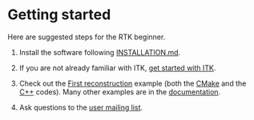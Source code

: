 Getting started
===============

Here are suggested steps for the RTK beginner.

  1. Install the software following [INSTALLATION.md](INSTALLATION.md).

  2. If you are not already familiar with ITK, [get started with ITK](https://github.com/InsightSoftwareConsortium/ITK/blob/master/GettingStarted.md).

  3. Check out the [First reconstruction](examples/FirstReconstruction/README.md) example (both the [CMake](https://github.com/RTKConsortium/RTK/blob/master/examples/FirstReconstruction/CMakeLists.txt) and the [C++](https://github.com/RTKConsortium/RTK/blob/master/examples/FirstReconstruction/FirstReconstruction.cxx) codes). Many other examples are in the [documentation](https://docs.openrtk.org/).

  4. Ask questions to the [user mailing list](https://www.creatis.insa-lyon.fr/mailman/listinfo/rtk-users).
